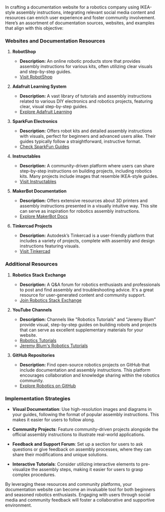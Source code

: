 In crafting a documentation website for a robotics company using IKEA-style assembly instructions, integrating relevant social media content and resources can enrich user experience and foster community involvement. Here’s an assortment of documentation sources, websites, and examples that align with this objective:

### Websites and Documentation Resources

1. **RobotShop** 
   - **Description:** An online robotic products store that provides assembly instructions for various kits, often utilizing clear visuals and step-by-step guides.
   - [Visit RobotShop](https://www.robotshop.com/)

2. **Adafruit Learning System**
   - **Description:** A vast library of tutorials and assembly instructions related to various DIY electronics and robotics projects, featuring clear, visual step-by-step guides.
   - [Explore Adafruit Learning](https://learn.adafruit.com/)

3. **SparkFun Electronics**
   - **Description:** Offers robot kits and detailed assembly instructions with visuals, perfect for beginners and advanced users alike. Their guides typically follow a straightforward, instructive format.
   - [Check SparkFun Guides](https://www.sparkfun.com/tutorials)

4. **Instructables**
   - **Description:** A community-driven platform where users can share step-by-step instructions on building projects, including robotics kits. Many projects include images that resemble IKEA-style guides.
   - [Visit Instructables](https://www.instructables.com/)

5. **MakerBot Documentation**
   - **Description:** Offers extensive resources about 3D printers and assembly instructions presented in a visually intuitive way. This site can serve as inspiration for robotics assembly instructions.
   - [Explore MakerBot Docs](https://support.makerbot.com/)

6. **Tinkercad Projects**
   - **Description:** Autodesk’s Tinkercad is a user-friendly platform that includes a variety of projects, complete with assembly and design instructions featuring visuals.
   - [Visit Tinkercad](https://www.tinkercad.com/learn/projects)

### Additional Resources

1. **Robotics Stack Exchange**
   - **Description:** A Q&A forum for robotics enthusiasts and professionals to post and find assembly and troubleshooting advice. It's a great resource for user-generated content and community support.
   - [Join Robotics Stack Exchange](https://robotics.stackexchange.com/)

2. **YouTube Channels**
   - **Description:** Channels like "Robotics Tutorials" and "Jeremy Blum" provide visual, step-by-step guides on building robots and projects that can serve as excellent supplementary materials for your website.
   - [Robotics Tutorials](https://www.youtube.com/user/roboticstutorials)
   - [Jeremy Blum's Robotics Tutorials](https://www.youtube.com/user/jeremyblum)

3. **GitHub Repositories**
   - **Description:** Find open-source robotics projects on GitHub that include documentation and assembly instructions. This platform encourages collaboration and knowledge sharing within the robotics community.
   - [Explore Robotics on GitHub](https://github.com/topics/robotics)

### Implementation Strategies

- **Visual Documentation**: Use high-resolution images and diagrams in your guides, following the format of popular assembly instructions. This makes it easier for users to follow along.

- **Community Projects**: Feature community-driven projects alongside the official assembly instructions to illustrate real-world applications.

- **Feedback and Support Forum**: Set up a section for users to ask questions or give feedback on assembly processes, where they can share their modifications and unique solutions.

- **Interactive Tutorials**: Consider utilizing interactive elements to pre-visualize the assembly steps, making it easier for users to grasp complex procedures.

By leveraging these resources and community platforms, your documentation website can become an invaluable tool for both beginners and seasoned robotics enthusiasts. Engaging with users through social media and community feedback will foster a collaborative and supportive environment.